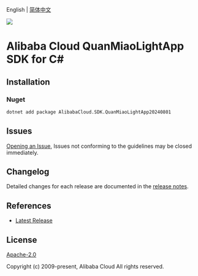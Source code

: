 English | [简体中文](README-CN.md)

![](https://aliyunsdk-pages.alicdn.com/icons/AlibabaCloud.svg)

# Alibaba Cloud QuanMiaoLightApp SDK for C#

## Installation

### Nuget

```bash
dotnet add package AlibabaCloud.SDK.QuanMiaoLightApp20240801
```

## Issues

[Opening an Issue](https://github.com/aliyun/alibabacloud-csharp-sdk/issues/new), Issues not conforming to the guidelines may be closed immediately.

## Changelog

Detailed changes for each release are documented in the [release notes](./ChangeLog.md).

## References

* [Latest Release](https://github.com/aliyun/alibabacloud-csharp-sdk/)

## License

[Apache-2.0](http://www.apache.org/licenses/LICENSE-2.0)

Copyright (c) 2009-present, Alibaba Cloud All rights reserved.
